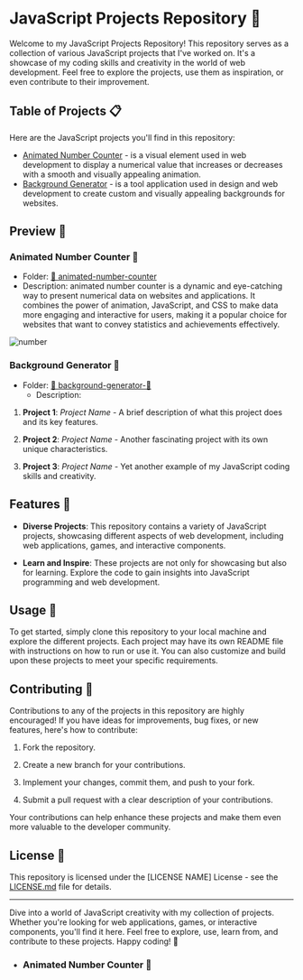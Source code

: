 # JavaScript Projects Repository 🚀

Welcome to my JavaScript Projects Repository! This repository serves as a collection of various JavaScript projects that I've worked on. It's a showcase of my coding skills and creativity in the world of web development. Feel free to explore the projects, use them as inspiration, or even contribute to their improvement.

## Table of Projects 📋

Here are the JavaScript projects you'll find in this repository:

- [Animated Number Counter](#animated-number-counter-🔢) - is a visual element used in web development to display a numerical value that increases or decreases with a smooth and visually appealing animation. 
- [Background Generator](#background-generator-🌈) - is a tool application used in design and web development to create custom and visually appealing backgrounds for websites.


## Preview 🌟

### Animated Number Counter 🔢
   - Folder: [📁 animated-number-counter](/animated-number-counter/)
   - Description: animated number counter is a dynamic and eye-catching way to present numerical data on websites and applications. It combines the power of animation, JavaScript, and CSS to make data more engaging and interactive for users, making it a popular choice for websites that want to convey statistics and achievements effectively.

   ![number](https://user-images.githubusercontent.com/88382171/226492389-f2c9a846-4e2f-48c8-8c47-1c0e87cb86da.gif)


### Background Generator 🌈
 - Folder: [📁 background-generator-🌈](/background-generator/)
   - Description:











1. **Project 1**: _Project Name_ - A brief description of what this project does and its key features.

2. **Project 2**: _Project Name_ - Another fascinating project with its own unique characteristics.

3. **Project 3**: _Project Name_ - Yet another example of my JavaScript coding skills and creativity.

## Features 🚀

- **Diverse Projects**: This repository contains a variety of JavaScript projects, showcasing different aspects of web development, including web applications, games, and interactive components.

- **Learn and Inspire**: These projects are not only for showcasing but also for learning. Explore the code to gain insights into JavaScript programming and web development.

## Usage 📢

To get started, simply clone this repository to your local machine and explore the different projects. Each project may have its own README file with instructions on how to run or use it. You can also customize and build upon these projects to meet your specific requirements.

## Contributing 🤝

Contributions to any of the projects in this repository are highly encouraged! If you have ideas for improvements, bug fixes, or new features, here's how to contribute:

1. Fork the repository.

2. Create a new branch for your contributions.

3. Implement your changes, commit them, and push to your fork.

4. Submit a pull request with a clear description of your contributions.

Your contributions can help enhance these projects and make them even more valuable to the developer community.

## License 📜

This repository is licensed under the [LICENSE NAME] License - see the [LICENSE.md](LICENSE.md) file for details.

---

Dive into a world of JavaScript creativity with my collection of projects. Whether you're looking for web applications, games, or interactive components, you'll find it here. Feel free to explore, use, learn from, and contribute to these projects. Happy coding! 🚀






- ### Animated Number Counter 🔢